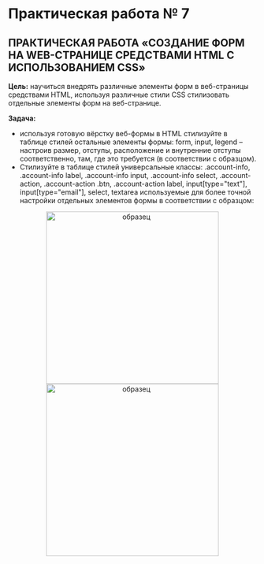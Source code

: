 # Практическая работа № 7
## ПРАКТИЧЕСКАЯ РАБОТА  «СОЗДАНИЕ ФОРМ НА WEB-СТРАНИЦЕ СРЕДСТВАМИ HTML С ИСПОЛЬЗОВАНИЕМ CSS»
**Цель:** научиться внедрять различные элементы форм в веб-страницы средствами HTML, используя различные стили CSS стилизовать отдельные элементы форм на веб-странице.

**Задача:** 
* используя готовую вёрстку веб-формы в HTML стилизуйте в таблице стилей остальные элементы формы: form, input, legend – настроив размер, отступы, расположение и внутренние отступы соответственно, там, где это требуется (в соответствии с образцом).
* Стилизуйте в таблице стилей универсальные классы: .account-info, .account-info label, .account-info input, .account-info select, .account-action, .account-action .btn, .account-action label, input[type="text"], input[type="email"],  select, textarea используемые для более точной настройки отдельных элементов  формы в соответствии с образцом:
<div align="center"><img src="https://github.com/fufaev/html_lesson4/blob/main/page%20examples/example-1.jpg" alt="образец" width="350"><img src="https://github.com/fufaev/html_lesson4/blob/main/page%20examples/example-2.jpg" alt="образец" width="350"></div>


